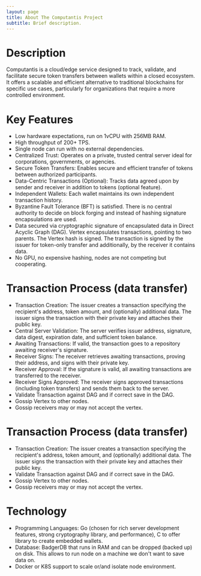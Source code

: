 ```yaml
---
layout: page
title: About The Computantis Project
subtitle: Brief description.
---
```


# Description 

Computantis is a cloud/edge service designed to track, validate, and facilitate secure token transfers between wallets within a closed ecosystem. It offers a scalable and efficient alternative to traditional blockchains for specific use cases, particularly for organizations that require a more controlled environment.

# Key Features

- Low hardware expectations, run on 1vCPU with 256MB RAM.
- High throughput of 200+ TPS.
- Single node can run with no external dependencies.
- Centralized Trust: Operates on a private, trusted central server ideal for corporations, governments, or agencies.
- Secure Token Transfers: Enables secure and efficient transfer of tokens between authorized participants.
- Data-Centric Transactions (Optional): Tracks data agreed upon by sender and receiver in addition to tokens (optional feature).
- Independent Wallets: Each wallet maintains its own independent transaction history.
- Byzantine Fault Tolerance (BFT) is satisfied. There is no central authority to decide on block forging and instead of hashing signature encapsulations are used.
- Data secured via cryptographic signature of encapsulated data in Direct Acyclic Graph (DAG). Vertex encapsulates transactions, pointing to two parents. The Vertex hash is signed. The transaction is signed by the issuer for token-only transfer and additionally, by the receiver it contains data.
- No GPU, no expensive hashing, nodes are not competing but cooperating.
 
# Transaction Process (data transfer)

- Transaction Creation: The issuer creates a transaction specifying the recipient's address, token amount, and (optionally) additional data. The issuer signs the transaction with their private key and attaches their public key.
- Central Server Validation: The server verifies issuer address, signature, data digest, expiration date, and sufficient token balance.
- Awaiting Transactions: If valid, the transaction goes to a repository awaiting receiver's signature.
- Receiver Signs: The receiver retrieves awaiting transactions, proving their address, and signs with their private key.
- Receiver Approval: If the signature is valid, all awaiting transactions are transferred to the receiver.
- Receiver Signs Approved: The receiver signs approved transactions (including token transfers) and sends them back to the server.
- Validate Transaction against DAG and if correct save in the DAG.
- Gossip Vertex to other nodes.
- Gossip receivers may or may not accept the vertex.

# Transaction Process (data transfer)
- Transaction Creation: The issuer creates a transaction specifying the recipient's address, token amount, and (optionally) additional data. The issuer signs the transaction with their private key and attaches their public key.
- Validate Transaction against DAG and if correct save in the DAG.
- Gossip Vertex to other nodes.
- Gossip receivers may or may not accept the vertex.

# Technology

- Programming Languages: Go (chosen for rich server development features, strong cryptography library, and performance), C to offer library to create embedded wallets. 
- Database: BadgerDB that runs in RAM and can be dropped (backed up) on disk. This allows to run node on a machine we don't want to save data on.
- Docker or K8S support to scale or/and isolate node environment. 

